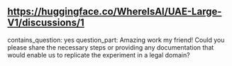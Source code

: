 ## https://huggingface.co/WhereIsAI/UAE-Large-V1/discussions/1

contains_question: yes
question_part: Amazing work my friend! Could you please share the necessary steps or providing any documentation that would enable us to replicate the experiment in a legal domain?